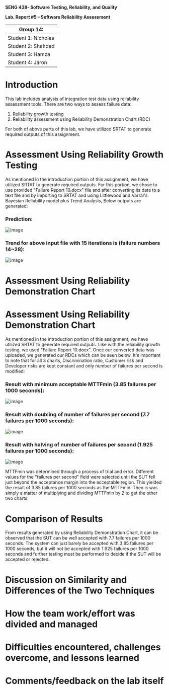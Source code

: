**SENG 438- Software Testing, Reliability, and Quality**

**Lab. Report \#5 – Software Reliability Assessment**

| Group 14:           |
| ------------------- |
| Student 1: Nicholas |
| Student 2: Shahdad  |
| Student 3: Hamza    |
| Student 4: Jaron    |

# Introduction

This lab includes analysis of integration test data using reliability assessment tools. There are two ways to assess failure data:

1. Reliability growth testing
2. Reliability assessment using Reliability Demonstration Chart (RDC)

For both of above parts of this lab, we have utilized SRTAT to generate required outputs of this assignment.

# Assessment Using Reliability Growth Testing

As mentioned in the introduction portion of this assignment, we have utilized SRTAT to generate required outputs. For this portion, we chose to use provided "Failure Report 10.docx" file and after converting its data to a text file and by importing to SRTAT and using Littlewood and Varral's Bayesian Reliability model plus Trend Analysis, Below outputs are generated:

### Prediction:
![image](https://user-images.githubusercontent.com/115381298/227749659-407e39cd-8b60-429f-9cc9-5bbd3dfe0f5d.png)


### Trend for above input file with 15 iterations is (failure numbers 14~28):
![image](https://user-images.githubusercontent.com/115381298/227749694-638edb8e-9974-4bf5-9d07-894230268b95.png)

# Assessment Using Reliability Demonstration Chart




# Assessment Using Reliability Demonstration Chart 
As mentioned in the introduction portion of this assignment, we have utilized SRTAT to generate required outputs. Like with the reliability growth testing, we used "Failure Report 10.docx". Once our converted data was uploaded, we generated our RDCs which can be seen below. It's important to note that for all 3 charts, Discrimination ratio, Customer risk and Developer risks are kept constant and only number of failures per second is modified:

### Result with minimum acceptable MTTFmin (3.85 failures per 1000 seconds):
![image](https://user-images.githubusercontent.com/101242454/228880389-3a6074b8-b997-48db-921b-ec8678bf4551.png)


### Result with doubling of number of failures per second (7.7 failures per 1000 seconds):
![image](https://user-images.githubusercontent.com/101242454/228881238-d83411c2-57ea-4f30-8997-b212643cb8a4.png)


### Result with halving of number of failures per second (1.925 failures per 1000 seconds):
![image](https://user-images.githubusercontent.com/101242454/228881408-7f872dbd-1ff4-4880-94ed-56bd14383321.png)


MTTFmin was determined through a process of trial and error. Different values for the "failures per second" field were selected until the SUT fell just beyond the acceptance margin into the acceptable region. This yielded the result of 3.85 failures per 1000 seconds as the MTTFmin. Then is was simply a matter of multiplying and dividing MTTFmin by 2 to get the other two charts.

# Comparison of Results
From results generated by using Reliability Demonstration Chart, it can be observed that the SUT can be well accepted with 7.7 failures per 1000 seconds. The system can just barely be accepted with 3.85 failures per 1000 seconds, but it will not be accepted with 1.925 failures per 1000 seconds and further testing must be performed to decide if the SUT will be accepted or rejected.

# Discussion on Similarity and Differences of the Two Techniques

# How the team work/effort was divided and managed

# Difficulties encountered, challenges overcome, and lessons learned

# Comments/feedback on the lab itself
